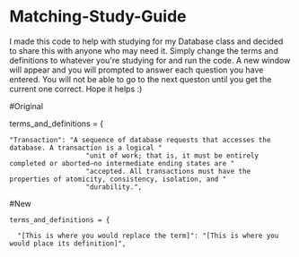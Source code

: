 # Matching-Study-Guide

I made this code to help with studying for my Database class and decided to share this with anyone who may need it. Simply change the terms and definitions to whatever you're studying for and run the code. A new window will appear and you will prompted to answer each question you have entered. You will not be able to go to the next queston until you get the current one correct. Hope it helps :)


#Original

terms_and_definitions = {

    "Transaction": "A sequence of database requests that accesses the database. A transaction is a logical "
                       "unit of work; that is, it must be entirely completed or aborted—no intermediate ending states are "
                       "accepted. All transactions must have the properties of atomicity, consistency, isolation, and "
                       "durability.",
                   
#New

    terms_and_definitions = {

      "[This is where you would replace the term]": "[This is where you would place its definition]",
